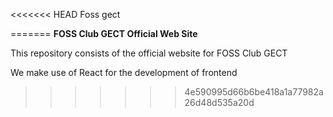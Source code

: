 <<<<<<< HEAD
Foss gect

=======
**FOSS Club GECT Official Web Site**

This repository consists of the official website for FOSS Club GECT

We make use of React for the development of frontend
>>>>>>> 4e590995d66b6be418a1a77982a26d48d535a20d

